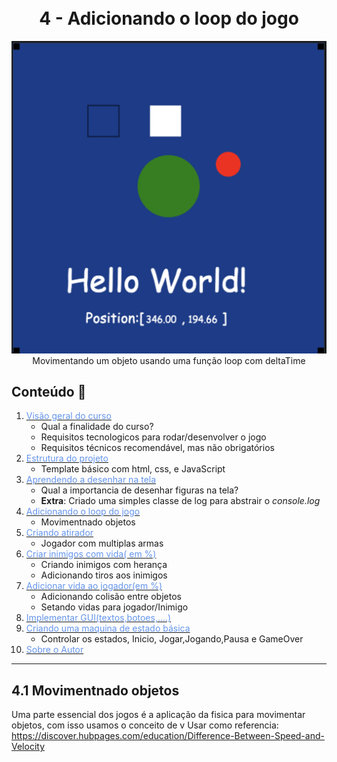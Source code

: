 
<h1 align="center">
  <br>4 - Adicionando o loop do jogo
</h1>
 
 
<p align="center"  > 
  <img src="images/screen.png" alt="animated" />
  </br> Movimentando um objeto usando uma função loop com deltaTime
</p>
   
 
##  Conteúdo 📄
 
1.  [<span style="color:CornflowerBlue;">Visão geral do curso</span> ](../part1)
    * Qual a finalidade do curso?
    * Requisitos tecnologicos para rodar/desenvolver o jogo
    * Requisitos técnicos recomendável, mas não obrigatórios
2.  [<span style="color:CornflowerBlue;">Estrutura do projeto</span>](../part2)
    *   Template básico com html, css, e JavaScript 
3.  [<span style="color:CornflowerBlue;   ">Aprendendo a desenhar na tela</span>  ](../part3)
    *  Qual a importancia de desenhar figuras na tela?
    *  <b>Extra</b>: Criado uma simples classe de log para abstrair o <i>console.log</i>
4.  [<span style="color:CornflowerBlue "> Adicionando o loop do jogo</span>](../part4)
    *  Movimentnado objetos
5.  [<span style="color:CornflowerBlue "> Criando atirador</span>](../part5)
    * Jogador com multiplas armas
6.  [<span style="color:CornflowerBlue "> Criar inimigos com vida( em %)</span>](../part6)
    * Criando inimigos com herança
    * Adicionando tiros aos inimigos
7.  [<span style="color:CornflowerBlue "> Adicionar vida ao jogador(em %)</span>](../part7)
    * Adicionando colisão entre objetos
    * Setando vidas para jogador/Inimigo
8.  [<span style="color:CornflowerBlue "> Implementar GUI(textos,botoes,....)</span>](../part8)
9.  [<span style="color:CornflowerBlue "> Criando uma maquina de estado básica</span>](../part9)
    * Controlar os estados, Inicio, Jogar,Jogando,Pausa e GameOver 
10.  [<span style="color:CornflowerBlue;font-weight: ">Sobre o Autor</span> ](../ABOUT.md)
---

## 4.1 Movimentnado objetos
Uma parte essencial dos jogos é a aplicação da fisica para movimentar objetos, com isso usamos o conceito de v
Usar como referencia: https://discover.hubpages.com/education/Difference-Between-Speed-and-Velocity






